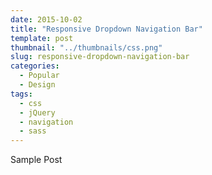```yaml
---
date: 2015-10-02
title: "Responsive Dropdown Navigation Bar"
template: post
thumbnail: "../thumbnails/css.png"
slug: responsive-dropdown-navigation-bar
categories:
  - Popular
  - Design
tags:
  - css
  - jQuery
  - navigation
  - sass
---
```


Sample Post
